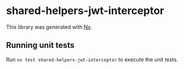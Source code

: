# shared-helpers-jwt-interceptor

This library was generated with [Nx](https://nx.dev).

## Running unit tests

Run `nx test shared-helpers-jwt-interceptor` to execute the unit tests.
